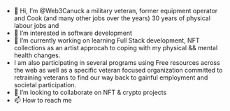 - 👋 Hi, I’m @Web3Canuck a military veteran, former equipment operator and Cook (and many other jobs over the years) 30 years of physical labour jobs and 
- 👀 I’m interested in software development
- 🌱 I’m currently working on learning Full Stack development, NFT collections as an artist approcah to coping with my physical && mental health changes.
- I am also participating in several programs using Free resources across the web as well as a specific veteran focused organization committed to retraining veterans to find our way back to gainful employment and societal participation.
- 💞️ I’m looking to collaborate on NFT & crypto projects 
- 📫 How to reach me 

<!---
Justacanuk/Justacanuk is a ✨ special ✨ repository because its `README.md` (this file) appears on your GitHub profile.
You can click the Preview link to take a look at your changes.
--->
